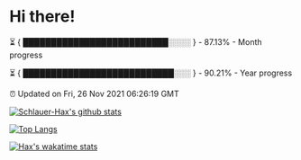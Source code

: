 # Hi there!

⏳ { ██████████████████████████░░░░ } - 87.13% - Month progress

⏳ { ███████████████████████████░░░ } - 90.21% - Year progress

⏰ Updated on Fri, 26 Nov 2021 06:26:19 GMT


[![Schlauer-Hax's github stats](https://github-readme-stats.vercel.app/api?username=Schlauer-Hax&show_icons=true&theme=dark&count_private=true)](https://github.com/Schlauer-Hax)


[![Top Langs](https://github-readme-stats.vercel.app/api/top-langs/?username=Schlauer-Hax&layout=compact&theme=dark)](https://github.com/Schlauer-Hax?tab=repositories)


[![Hax's wakatime stats](https://github-readme-stats.vercel.app/api/wakatime?username=Hax&theme=dark)](https://wakatime.com/@Hax)

